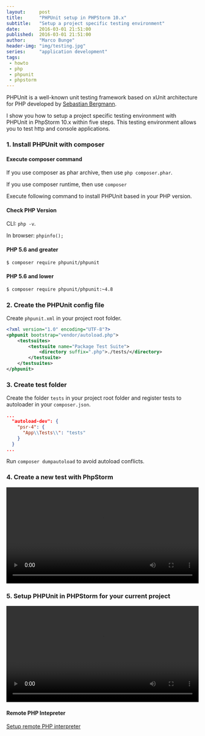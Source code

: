 ```yaml
---
layout:     post
title:      "PHPUnit setup in PHPStorm 10.x"
subtitle:   "Setup a project specific testing environment"
date:       2016-03-01 21:51:00
published:  2016-03-01 21:51:00
author:     "Marco Bunge"
header-img: "img/testing.jpg"
series:     "application development"
tags:
 - howto
 - php
 - phpunit
 - phpstorm
---
```


PHPUnit is a well-known unit testing framework based on xUnit architecture for PHP developed by <a href="https://sebastian-bergmann.de/" target="_blank">Sebastian Bergmann</a>.

I show you how to setup a project specific testing environment with PHPUnit in PhpStorm 10.x within five steps. This testing environment allows you to test http and console applications.

### 1. Install PHPUnit with composer

<div class="callout callout-success">
  <h4>Execute composer command</h4>
  <p>If you use composer as phar archive, then use <code>php composer.phar</code>.</p>
  <p>If you use composer runtime, then use <code>composer</code></p>
</div>

Execute following command to install PHPUnit based in your PHP version.

<div class="callout callout-success">
  <h4>Check PHP Version</h4>
  <p>CLI: <code>php -v</code>.</p>
  <p>In browser: <code>phpinfo();</code></p>
</div>

#### PHP 5.6 and greater

```bash
$ composer require phpunit/phpunit
```

#### PHP 5.6 and lower

```bash
$ composer require phpunit/phpunit:~4.8
```

### 2. Create the PHPUnit config file

Create `phpunit.xml` in your project root folder.

```xml
<?xml version="1.0" encoding="UTF-8"?>
<phpunit bootstrap="vendor/autoload.php">
    <testsuites>
        <testsuite name="Package Test Suite">
            <directory suffix=".php">./tests/</directory>
        </testsuite>
    </testsuites>
</phpunit>
```

### 3. Create test folder

Create the folder `tests` in your project root folder and register tests to autoloader in your `composer.json`.

```json
...
  "autoload-dev": {
    "psr-4": {
      "App\\Tests\\": "tests"
    }
  }
...
```

Run `composer dumpautoload` to avoid autoload conflicts.

### 4. Create a new test with PhpStorm

<video src="https://www.marco-bunge.com/img/new-phpunit-test.mp4" autobuffer controls style="width: 100%">
   <source src="https://www.marco-bunge.com/img/new-phpunit-test.mp4" type="video/mp4">
</video>

### 5. Setup PHPUnit in PHPStorm for your current project

<video src="https://www.marco-bunge.com/img/setup-phpunit-in-phpstorm.mp4" autobuffer controls style="width: 100%">
   <source src="https://www.marco-bunge.com/img/setup-phpunit-in-phpstorm.mp4" type="video/mp4">
</video>

<div class="callout callout-success">
  <h4>Remote PHP Intepreter</h4>
  <p><a href="https://confluence.jetbrains.com/display/PhpStorm/Working+with+Remote+PHP+Interpreters+in+PhpStorm" target ="_blank">Setup remote PHP interpreter</a></p>
</div>


